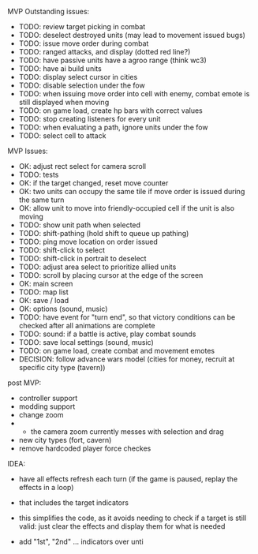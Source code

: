 
MVP Outstanding issues:
- TODO: review target picking in combat
- TODO: deselect destroyed units (may lead to movement issued bugs)
- TODO: issue move order during combat
- TODO: ranged attacks, and display (dotted red line?)
- TODO: have passive units have a agroo range (think wc3)
- TODO: have ai build units
- TODO: display select cursor in cities
- TODO: disable selection under the fow
- TODO: when issuing move order into cell with enemy, combat emote is still displayed when moving
- TODO: on game load, create hp bars with correct values
- TODO: stop creating listeners for every unit
- TODO: when evaluating a path, ignore units under the fow
- TODO: select cell to attack

MVP Issues: 

- OK: adjust rect select for camera scroll
- TODO: tests
- OK: if the target changed, reset move counter
- OK: two units can occupy the same tile if move order is issued during the same turn
- OK: allow unit to move into friendly-occupied cell if the unit is also moving
- TODO: show unit path when selected
- TODO: shift-pathing (hold shift to queue up pathing)  
- TODO: ping move location on order issued
- TODO: shift-click to select
- TODO: shift-click in portrait to deselect
- TODO: adjust area select to prioritize allied units
- TODO: scroll by placing cursor at the edge of the screen
- OK: main screen
- TODO: map list
- OK: save / load
- OK: options (sound, music)
- TODO: have event for "turn end", so that victory conditions can be checked after all animations are complete
- TODO: sound: if a battle is active, play combat sounds
- TODO: save local settings (sound, music)
- TODO: on game load, create combat and movement emotes
- DECISION: follow advance wars model (cities for money, recruit at specific city type (tavern))

post MVP:
- controller support
- modding support
- change zoom
- - the camera zoom currently messes with selection and drag
- new city types (fort, cavern)
- remove hardcoded player force checkes


IDEA:
- have all effects refresh each turn (if the game is paused, replay the effects in a loop)
- that includes the target indicators
- this simplifies the code, as it avoids needing to check if a target is still valid: just clear the effects and display them for what is needed


- add "1st", "2nd" ... indicators over unti
